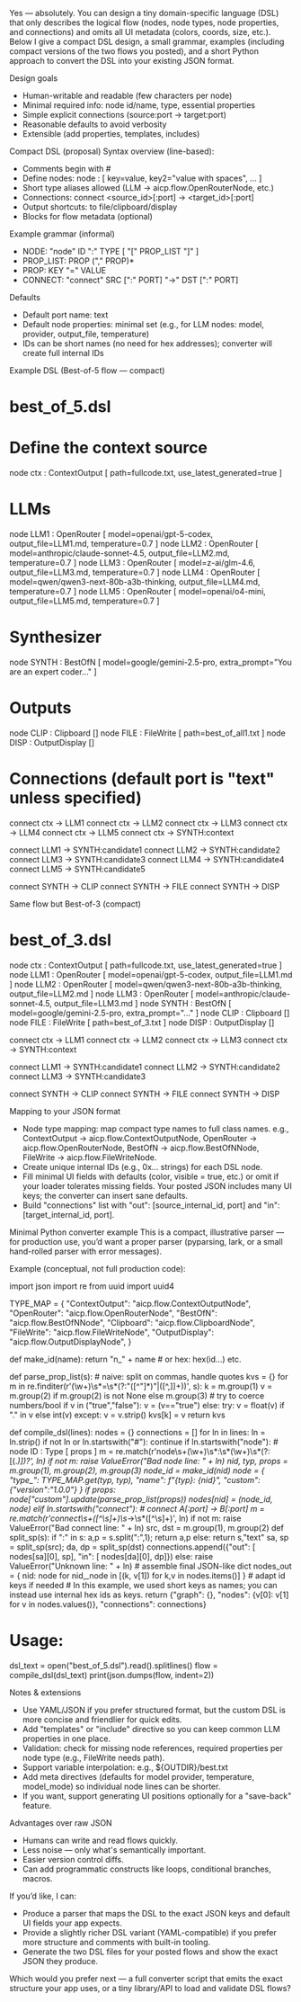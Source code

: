 Yes — absolutely. You can design a tiny domain-specific language (DSL) that only describes the logical flow (nodes, node types, node properties, and connections) and omits all UI metadata (colors, coords, size, etc.). Below I give a compact DSL design, a small grammar, examples (including compact versions of the two flows you posted), and a short Python approach to convert the DSL into your existing JSON format.

Design goals
- Human-writable and readable (few characters per node)
- Minimal required info: node id/name, type, essential properties
- Simple explicit connections (source:port -> target:port)
- Reasonable defaults to avoid verbosity
- Extensible (add properties, templates, includes)

Compact DSL (proposal)
Syntax overview (line-based):
- Comments begin with #
- Define nodes: node <id> : <Type> [ key=value, key2="value with spaces", ... ]
- Short type aliases allowed (LLM -> aicp.flow.OpenRouterNode, etc.)
- Connections: connect <source_id>[:port] -> <target_id>[:port]
- Output shortcuts: to file/clipboard/display
- Blocks for flow metadata (optional)

Example grammar (informal)
- NODE: "node" ID ":" TYPE [ "[" PROP_LIST "]" ]
- PROP_LIST: PROP ("," PROP)*
- PROP: KEY "=" VALUE
- CONNECT: "connect" SRC [":" PORT] "->" DST [":" PORT]

Defaults
- Default port name: text
- Default node properties: minimal set (e.g., for LLM nodes: model, provider, output_file, temperature)
- IDs can be short names (no need for hex addresses); converter will create full internal IDs

Example DSL (Best-of-5 flow — compact)
# best_of_5.dsl
# Define the context source
node ctx : ContextOutput [ path=fullcode.txt, use_latest_generated=true ]

# LLMs
node LLM1 : OpenRouter [ model=openai/gpt-5-codex, output_file=LLM1.md, temperature=0.7 ]
node LLM2 : OpenRouter [ model=anthropic/claude-sonnet-4.5, output_file=LLM2.md, temperature=0.7 ]
node LLM3 : OpenRouter [ model=z-ai/glm-4.6, output_file=LLM3.md, temperature=0.7 ]
node LLM4 : OpenRouter [ model=qwen/qwen3-next-80b-a3b-thinking, output_file=LLM4.md, temperature=0.7 ]
node LLM5 : OpenRouter [ model=openai/o4-mini, output_file=LLM5.md, temperature=0.7 ]

# Synthesizer
node SYNTH : BestOfN [ model=google/gemini-2.5-pro, extra_prompt="You are an expert coder..." ]

# Outputs
node CLIP : Clipboard []
node FILE : FileWrite [ path=best_of_all1.txt ]
node DISP : OutputDisplay []

# Connections (default port is "text" unless specified)
connect ctx -> LLM1
connect ctx -> LLM2
connect ctx -> LLM3
connect ctx -> LLM4
connect ctx -> LLM5
connect ctx -> SYNTH:context

connect LLM1 -> SYNTH:candidate1
connect LLM2 -> SYNTH:candidate2
connect LLM3 -> SYNTH:candidate3
connect LLM4 -> SYNTH:candidate4
connect LLM5 -> SYNTH:candidate5

connect SYNTH -> CLIP
connect SYNTH -> FILE
connect SYNTH -> DISP

Same flow but Best-of-3 (compact)
# best_of_3.dsl
node ctx : ContextOutput [ path=fullcode.txt, use_latest_generated=true ]
node LLM1 : OpenRouter [ model=openai/gpt-5-codex, output_file=LLM1.md ]
node LLM2 : OpenRouter [ model=qwen/qwen3-next-80b-a3b-thinking, output_file=LLM2.md ]
node LLM3 : OpenRouter [ model=anthropic/claude-sonnet-4.5, output_file=LLM3.md ]
node SYNTH : BestOfN [ model=google/gemini-2.5-pro, extra_prompt="..." ]
node CLIP : Clipboard []
node FILE : FileWrite [ path=best_of_3.txt ]
node DISP : OutputDisplay []

connect ctx -> LLM1
connect ctx -> LLM2
connect ctx -> LLM3
connect ctx -> SYNTH:context

connect LLM1 -> SYNTH:candidate1
connect LLM2 -> SYNTH:candidate2
connect LLM3 -> SYNTH:candidate3

connect SYNTH -> CLIP
connect SYNTH -> FILE
connect SYNTH -> DISP

Mapping to your JSON format
- Node type mapping: map compact type names to full class names. e.g., ContextOutput -> aicp.flow.ContextOutputNode, OpenRouter -> aicp.flow.OpenRouterNode, BestOfN -> aicp.flow.BestOfNNode, FileWrite -> aicp.flow.FileWriteNode.
- Create unique internal IDs (e.g., 0x... strings) for each DSL node.
- Fill minimal UI fields with defaults (color, visible = true, etc.) or omit if your loader tolerates missing fields. Your posted JSON includes many UI keys; the converter can insert sane defaults.
- Build "connections" list with "out": [source_internal_id, port] and "in": [target_internal_id, port].

Minimal Python converter example
This is a compact, illustrative parser — for production use, you’d want a proper parser (pyparsing, lark, or a small hand-rolled parser with error messages).


Example (conceptual, not full production code):


import json
import re
from uuid import uuid4

TYPE_MAP = {
    "ContextOutput": "aicp.flow.ContextOutputNode",
    "OpenRouter": "aicp.flow.OpenRouterNode",
    "BestOfN": "aicp.flow.BestOfNNode",
    "Clipboard": "aicp.flow.ClipboardNode",
    "FileWrite": "aicp.flow.FileWriteNode",
    "OutputDisplay": "aicp.flow.OutputDisplayNode",
}

def make_id(name):
    return "n_" + name  # or hex: hex(id...) etc.

def parse_prop_list(s):
    # naive: split on commas, handle quotes
    kvs = {}
    for m in re.finditer(r'(\w+)\s*=\s*(?:"([^"]*)"|([^,\]]+))', s):
        k = m.group(1)
        v = m.group(2) if m.group(2) is not None else m.group(3)
        # try to coerce numbers/bool
        if v in ("true","false"): v = (v=="true")
        else:
            try: v = float(v) if "." in v else int(v)
            except: v = v.strip()
        kvs[k] = v
    return kvs

def compile_dsl(lines):
    nodes = {}
    connections = []
    for ln in lines:
        ln = ln.strip()
        if not ln or ln.startswith("#"): continue
        if ln.startswith("node"):
            # node ID : Type [ props ]
            m = re.match(r'node\s+(\w+)\s*:\s*(\w+)\s*(?:\[(.*)\])?', ln)
            if not m: raise ValueError("Bad node line: " + ln)
            nid, typ, props = m.group(1), m.group(2), m.group(3)
            node_id = make_id(nid)
            node = {
                "type_": TYPE_MAP.get(typ, typ),
                "name": f"{typ}: {nid}",
                "custom": {"version":"1.0.0"}
            }
            if props:
                node["custom"].update(parse_prop_list(props))
            nodes[nid] = (node_id, node)
        elif ln.startswith("connect"):
            # connect A[:port] -> B[:port]
            m = re.match(r'connect\s+([^\s]+)\s*->\s*([^\s]+)', ln)
            if not m: raise ValueError("Bad connect line: " + ln)
            src, dst = m.group(1), m.group(2)
            def split_sp(s):
                if ":" in s:
                    a,p = s.split(":",1); return a,p
                else:
                    return s,"text"
            sa, sp = split_sp(src); da, dp = split_sp(dst)
            connections.append({"out": [ nodes[sa][0], sp], "in": [ nodes[da][0], dp]})
        else:
            raise ValueError("Unknown line: " + ln)
    # assemble final JSON-like dict
    nodes_out = { nid: node for nid,_node in [(k, v[1]) for k,v in nodes.items()] }  # adapt id keys if needed
    # In this example, we used short keys as names; you can instead use internal hex ids as keys.
    return {"graph": {}, "nodes": {v[0]: v[1] for v in nodes.values()}, "connections": connections}

# Usage:
dsl_text = open("best_of_5.dsl").read().splitlines()
flow = compile_dsl(dsl_text)
print(json.dumps(flow, indent=2))


Notes & extensions
- Use YAML/JSON if you prefer structured format, but the custom DSL is more concise and friendlier for quick edits.
- Add "templates" or "include" directive so you can keep common LLM properties in one place.
- Validation: check for missing node references, required properties per node type (e.g., FileWrite needs path).
- Support variable interpolation: e.g., ${OUTDIR}/best.txt
- Add meta directives (defaults for model provider, temperature, model_mode) so individual node lines can be shorter.
- If you want, support generating UI positions optionally for a "save-back" feature.

Advantages over raw JSON
- Humans can write and read flows quickly.
- Less noise — only what's semantically important.
- Easier version control diffs.
- Can add programmatic constructs like loops, conditional branches, macros.

If you’d like, I can:
- Produce a parser that maps the DSL to the exact JSON keys and default UI fields your app expects.
- Provide a slightly richer DSL variant (YAML-compatible) if you prefer more structure and comments with built-in tooling.
- Generate the two DSL files for your posted flows and show the exact JSON they produce.

Which would you prefer next — a full converter script that emits the exact structure your app uses, or a tiny library/API to load and validate DSL flows?